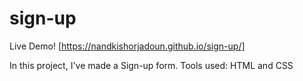 # sign-up

Live Demo! [https://nandkishorjadoun.github.io/sign-up/]

In this project, I've made a Sign-up form.
Tools used: HTML and CSS